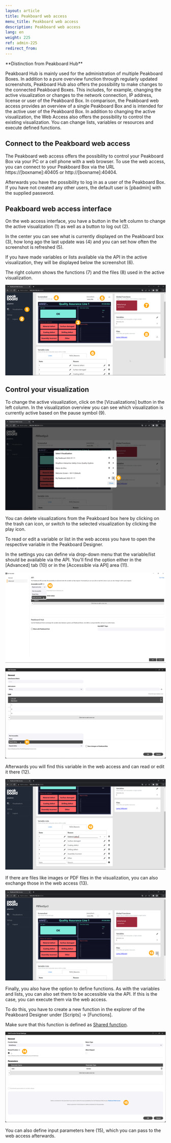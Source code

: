 ```yaml
---
layout: article
title: Peakboard web access
menu_title: Peakboard web access
description: Peakboard web access
lang: en
weight: 225
ref: admin-225
redirect_from:
---
```


<div class="box-tip" markdown="1">**Distinction from Peakboard Hub**

Peakboard Hub is mainly used for the administration of multiple Peakboard Boxes. In addition to a pure overview function through regularly updated screenshots, Peakboard Hub also offers the possibility to make changes to the connected Peakboard Boxes. This includes, for example, changing the active visualization or changes to the network connection, IP address, license or user of the Peakboard Box.
In comparison, the Peakboard web access provides an overview of a single Peakboard Box and is intended for the active user of the Peakboard Box. In addition to changing the active visualization, the Web Access also offers the possibility to control the existing visualization. You can change lists, variables or resources and execute defined functions.
</div>


## Connect to the Peakboard web access

The Peakboard web access offers the possibility to control your Peakboard Box via your PC or a cell phone with a web browser. To use the web access, you can connect to your Peakboard Box via the URL https://[boxname]:40405 or http://[boxname]:40404.

Afterwards you have the possibility to log in as a user of the Peakboard Box. If you have not created any other users, the default user is [pbadmin] with the supplied password.


## Peakboard web access interface

On the web access interface, you have a button in the left column to change the active visualization (1) as well as a button to log out (2).

In the center you can see what is currently displayed on the Peakboard box (3), how long ago the last update was (4) and you can set how often the screenshot is refreshed (5).

If you have made variables or lists available via the API in the active visualization, they will be displayed below the screenshot (6).

The right column shows the functions (7) and the files (8) used in the active visualization.

![Web access interface](/assets/images/admin/web-access/Web-Access_overview_en.png)


## Control your visualization

To change the active visualization, click on the [Vizualizations] button in the left column. In the visualization overview you can see which visualization is currently active based on the pause symbol (9). 

![Switch web access visualization](/assets/images/admin/web-access/Web-Access_visualization-01_en.png)

You can delete visualizations from the Peakboard box here by clicking on the trash can icon, or switch to the selected visualization by clicking the play icon. 

To read or edit a variable or list in the web access you have to open the respective variable in the Peakboard Designer. 

In the settings you can define via drop-down menu that the variable/list should be available via the API. You'll find the option either in the [Advanced] tab (10) or in the [Accessible via API] area (11).

![Web access variables and lists](/assets/images/admin/web-access/Web-Access_visualization-02_en.png)

![Web access variables and lists](/assets/images/admin/web-access/Web-Access_visualization-03_en.png)

Afterwards you will find this variable in the web access and can read or edit it there (12).

![Web access variables and lists](/assets/images/admin/web-access/Web-Access_visualization-04_en.png)

If there are files like images or PDF files in the visualization, you can also exchange those in the web access (13).

![Web access files](/assets/images/admin/web-access/Web-Access_visualization-05_en.png)

Finally, you also have the option to define functions. As with the variables and lists, you can also set them to be accessible via the API. If this is the case, you can execute them via the web access.

To do this, you have to create a new function in the explorer of the Peakboard Designer under [Scripts] -> [Functions].

Make sure that this function is defined as [Shared function](14).

![Web access functions](/assets/images/admin/web-access/Web-Access_visualization-06_en.png)

You can also define input parameters here (15), which you can pass to the web access afterwards.